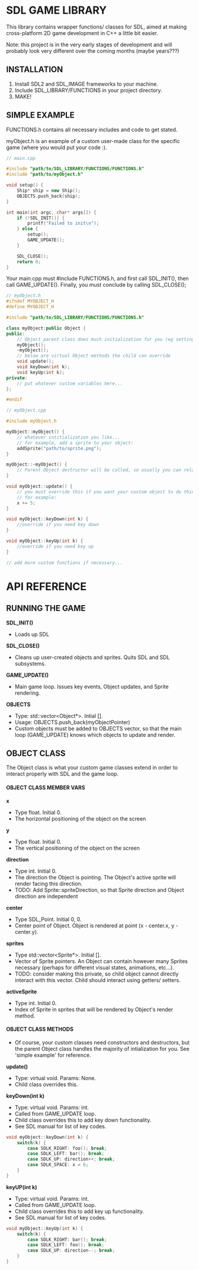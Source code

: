 # SDL GAME LIBRARY

This library contains wrapper functions/ classes for SDL, aimed at making cross-platform 2D game development in C++ a little bit easier. 

Note: this project is in the very early stages of development and will probably look very different over the coming months (maybe years???)

## INSTALLATION

1. Install SDL2 and SDL_IMAGE frameworks to your machine. 
2. Include SDL_LIBRARY/FUNCTIONS in your project directory.
3. MAKE!

## SIMPLE EXAMPLE

FUNCTIONS.h contains all necessary includes and code to get stated. 

myObject.h is an example of a custom user-made class for the specific game (where you would put your code :). 

```c++
// main.cpp

#include "path/to/SDL_LIBRARY/FUNCTIONS/FUNCTIONS.h"
#include "path/to/myObject.h"

void setup() {
	Ship* ship = new Ship();
	OBJECTS.push_back(ship);
}

int main(int argc, char* args[]) {
	if (!SDL_INIT()) {
		printf("Failed to init\n");
	} else {
		setup();
		GAME_UPDATE();
	}

	SDL_CLOSE();
	return 0;
}
```

Your main.cpp must #include FUNCTIONS.h, and first call SDL_INIT(), then call GAME_UPDATE(). Finally, you must conclude by calling SDL_CLOSE();

```c++
// myObject.h
#ifndef MYOBJECT_H
#define MYOBJECT_H

#include "path/to/SDL_LIBRARY/FUNCTIONS/FUNCTIONS.h"

class myObject:public Object {
public:
	// Object parent class does much initialization for you (eg setting x = 0, direction = 0, etc...)
	myObject();
	~myObject();
	// below are virtual Object methods the child can override
	void update();
	void keyDown(int k);
	void keyUp(int k);
private:
	// put whatever custom variables here...
};

#endif
```

```c++
// myObject.cpp

#include myObject.h

myObject::myObject() {
	// whatever intitialization you like...
	// for example, add a sprite to your object:
	addSprite("path/to/sprite.png");
}

myObject::~myObject() {
	// Parent Object destructor will be called, so usually you can relax here
}

void myObject::update() {
	// you must override this if you want your custom object to do things on screen.
	// for example:
	x += 5;
}

void myObject::keyDown(int k) {
	//override if you need key down
}

void myObject::keyUp(int k) {
	//override if you need key up
}

// add more custom functions if necessary...
```

# API REFERENCE

## RUNNING THE GAME

**SDL_INIT()**
- Loads up SDL

**SDL_CLOSE()**
- Cleans up user-created objects and sprites. Quits SDL and SDL subsystems.

**GAME_UPDATE()**
- Main game loop. Issues key events, Object updates, and Sprite rendering.

**OBJECTS**
- Type: std::vector<Object*>. Intial [].
- Usage: OBJECTS.push_back(myObjectPointer)
- Custom objects must be added to OBJECTS vector, so that the main loop (GAME_UPDATE) knows which objects to update and render.

## OBJECT CLASS
The Object class is what your custom game classes extend in order to interact properly with SDL and the game loop.

#### OBJECT CLASS MEMBER VARS

**x**
- Type float. Initial 0.
- The horizontal positioning of the object on the screen

**y**
- Type float. Initial 0.
- The vertical positioning of the object on the screen

**direction**
- Type int. Initial 0.
- The direction the Object is pointing. The Object's active sprite will render facing this direction.
- TODO: Add Sprite::spriteDirection, so that Sprite direction and Object direction are independent

**center**
- Type SDL_Point. Initial 0, 0.
- Center point of Object. Object is rendered at point (x - center.x, y - center.y).

**sprites**
- Type std::vector<Sprite*>. Initial [].
- Vector of Sprite pointers. An Object can contain however many Sprites necessary (perhaps for different visual states, animations, etc...).
- TODO: consider making this private, so child object cannot directly interact with this vector. Child should interact using getters/ setters.

**activeSprite**
- Type int. Initial 0.
- Index of Sprite in sprites that will be rendered by Object's render method. 

#### OBJECT CLASS METHODS
- Of course, your custom classes need constructors and destructors, but the parent Object class handles the majority of intialization for you. See 'simple example' for reference.

**update()**
- Type: virtual void. Params: None.
- Child class overrides this. 

**keyDown(int k)**
- Type: virtual void. Params: int.
- Called from GAME_UPDATE loop.
- Child class overrides this to add key down functionality.
- See SDL manual for list of key codes.
```c++
void myObject::keyDown(int k) {
	switch(k) {
		case SDLK_RIGHT: foo(); break;
		case SDLK_LEFT: bar(); break;
		case SDLK_UP: direction++; break;
		case SDLK_SPACE: x = 6;
	}
}
```

**keyUP(int k)**
- Type: virtual void. Params: int.
- Called from GAME_UPDATE loop.
- Child class overrides this to add key up functionality.
- See SDL manual for list of key codes.

```c++
void myObject::keyUp(int k) {
	switch(k) {
		case SDLK_RIGHT: bar(); break;
		case SDLK_LEFT: foo(); break;
		case SDLK_UP: direction--; break;
	}
}
```